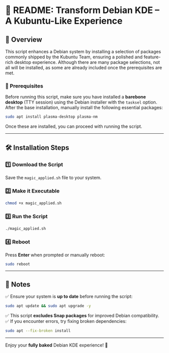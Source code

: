 # 📌 README: Transform Debian KDE – A Kubuntu-Like Experience

## 🚀 Overview

This script enhances a Debian system by installing a selection of packages commonly shipped by the Kubuntu Team, ensuring a polished and feature-rich desktop experience. Although there are many package selections, not all will be installed, as some are already included once the prerequisites are met.
### 🔧 Prerequisites

Before running this script, make sure you have installed a **barebone desktop** (TTY session) using the Debian installer with the `tasksel` option. After the base installation, manually install the following essential packages:

```bash
sudo apt install plasma-desktop plasma-nm
```

Once these are installed, you can proceed with running the script.

---

## 🛠️ Installation Steps

### 1️⃣ Download the Script
Save the `magic_applied.sh` file to your system.

### 2️⃣ Make it Executable
```bash
chmod +x magic_applied.sh
```

### 3️⃣ Run the Script
```bash
./magic_applied.sh
```

### 4️⃣ Reboot
Press **Enter** when prompted or manually reboot:
```bash
sudo reboot
```

---

## 📌 Notes

✅ Ensure your system is **up to date** before running the script:
```bash
sudo apt update && sudo apt upgrade -y
```
✅ This script **excludes Snap packages** for improved Debian compatibility.
✅ If you encounter errors, try fixing broken dependencies:
```bash
sudo apt --fix-broken install
```

---

Enjoy your **fully baked** Debian KDE experience! 🎉

